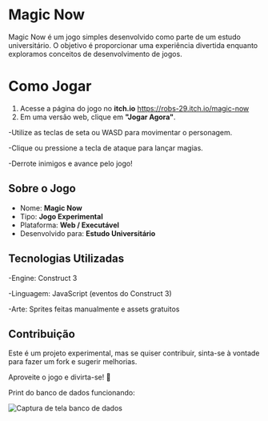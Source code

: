 # Magic Now

Magic Now é um jogo simples desenvolvido como parte de um estudo universitário. O objetivo é proporcionar uma experiência divertida enquanto exploramos conceitos de desenvolvimento de jogos.

# Como Jogar

1. Acesse a página do jogo no **itch.io** https://robs-29.itch.io/magic-now
2. Em uma versão web, clique em **"Jogar Agora"**.
   
-Utilize as teclas de seta ou WASD para movimentar o personagem.

-Clique ou pressione a tecla de ataque para lançar magias.

-Derrote inimigos e avance pelo jogo!


## Sobre o Jogo

- Nome: **Magic Now**
- Tipo: **Jogo Experimental**
- Plataforma: **Web / Executável**
- Desenvolvido para: **Estudo Universitário**

## Tecnologias Utilizadas

-Engine: Construct 3

-Linguagem: JavaScript (eventos do Construct 3)

-Arte: Sprites feitas manualmente e assets gratuitos



## Contribuição

Este é um projeto experimental, mas se quiser contribuir, sinta-se à vontade para fazer um fork e sugerir melhorias.


Aproveite o jogo e divirta-se! 🚀

Print do banco de dados funcionando:

![Captura de tela banco de dados](https://github.com/user-attachments/assets/12b3486c-df91-4d0f-bdb1-0818e4904417)

